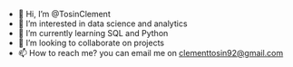 - 👋 Hi, I’m @TosinClement
- 👀 I’m interested in data science and analytics
- 🌱 I’m currently learning SQL and Python 
- 💞️ I’m looking to collaborate on projects 
- 📫 How to reach me? you can email me on clementtosin92@gmail.com

<!---
TosinClement/TosinClement is a ✨ special ✨ repository because its `README.md` (this file) appears on your GitHub profile.
You can click the Preview link to take a look at your changes.
--->

